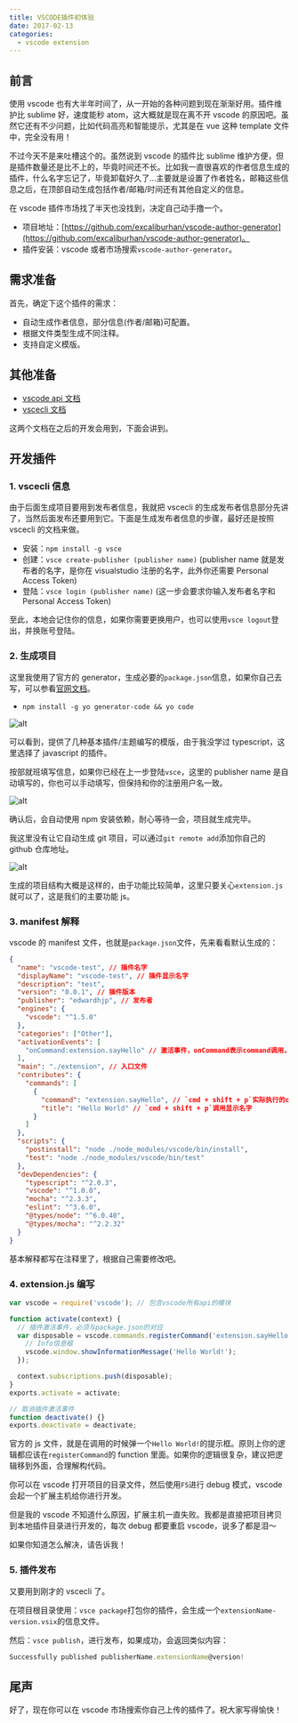 ```yaml
---
title: VSCODE插件初体验
date: 2017-02-13
categories:
  - vscode extension
---
```


## 前言

使用 vscode 也有大半年时间了，从一开始的各种问题到现在渐渐好用。插件维护比 sublime 好，速度能秒 atom，这大概就是现在离不开 vscode 的原因吧。虽然它还有不少问题，比如代码高亮和智能提示，尤其是在 vue 这种 template 文件中，完全没有用！

<!--more-->

不过今天不是来吐槽这个的。虽然说到 vscode 的插件比 sublime 维护方便，但是插件数量还是比不上的，毕竟时间还不长。比如我一直很喜欢的作者信息生成的插件，什么名字忘记了，毕竟卸载好久了...主要就是设置了作者姓名，邮箱这些信息之后，在顶部自动生成包括作者/邮箱/时间还有其他自定义的信息。

在 vscode 插件市场找了半天也没找到，决定自己动手撸一个。

- 项目地址：[https://github.com/excaliburhan/vscode-author-generator](https://github.com/excaliburhan/vscode-author-generator)。
- 插件安装：vscode 或者市场搜索`vscode-author-generator`。

## 需求准备

首先，确定下这个插件的需求：

- 自动生成作者信息，部分信息(作者/邮箱)可配置。
- 根据文件类型生成不同注释。
- 支持自定义模版。

## 其他准备

- [vscode api 文档](https://code.visualstudio.com/docs/extensionAPI/vscode-api)
- [vscecli 文档](https://code.visualstudio.com/docs/tools/vscecli)

这两个文档在之后的开发会用到，下面会讲到。

## 开发插件

### 1. vscecli 信息

由于后面生成项目要用到发布者信息，我就把 vscecli 的生成发布者信息部分先讲了，当然后面发布还要用到它。下面是生成发布者信息的步骤，最好还是按照 vscecli 的文档来做。

- 安装：`npm install -g vsce`
- 创建：`vsce create-publisher (publisher name)` (publisher name 就是发布者的名字，是你在 visualstudio 注册的名字，此外你还需要 Personal Access Token)
- 登陆：`vsce login (publisher name)` (这一步会要求你输入发布者名字和 Personal Access Token)

至此，本地会记住你的信息，如果你需要更换用户，也可以使用`vsce logout`登出，并换账号登陆。

### 2. 生成项目

这里我使用了官方的 generator，生成必要的`package.json`信息，如果你自己去写，可以参看[官网文档](https://code.visualstudio.com/docs/extensionAPI/extension-manifest)。

- `npm install -g yo generator-code && yo code`

![alt](https://static.excaliburhan.com/blog/20170213/COWO3NSOempfVbg695QfgHSA.jpeg)

可以看到，提供了几种基本插件/主题编写的模版，由于我没学过 typescript，这里选择了 javascript 的插件。

按部就班填写信息，如果你已经在上一步登陆`vsce`，这里的 publisher name 是自动填写的，你也可以手动填写，但保持和你的注册用户名一致。

![alt](https://static.excaliburhan.com/blog/20170213/_YPzqd-46NhRNCdsNROv3yY_.jpeg)

确认后，会自动使用 npm 安装依赖，耐心等待一会，项目就生成完毕。

我这里没有让它自动生成 git 项目，可以通过`git remote add`添加你自己的 github 仓库地址。

![alt](https://static.excaliburhan.com/blog/20170213/4ez3C47KiN2xLoqOAcJ-AKNL.jpeg)

生成的项目结构大概是这样的，由于功能比较简单，这里只要关心`extension.js`就可以了，这是我们的主要功能 js。

### 3. manifest 解释

vscode 的 manifest 文件，也就是`package.json`文件，先来看看默认生成的：

```json
{
  "name": "vscode-test", // 插件名字
  "displayName": "vscode-test", // 插件显示名字
  "description": "test",
  "version": "0.0.1", // 插件版本
  "publisher": "edwardhjp", // 发布者
  "engines": {
    "vscode": "^1.5.0"
  },
  "categories": ["Other"],
  "activationEvents": [
    "onCommand:extension.sayHello" // 激活事件，onCommand表示command调用，就是在vscode用`cmd + shift + p`调出来后使用，其他的参看文档。
  ],
  "main": "./extension", // 入口文件
  "contributes": {
    "commands": [
      {
        "command": "extension.sayHello", // `cmd + shift + p`实际执行的command，和上面的激活事件要对应
        "title": "Hello World" // `cmd + shift + p`调用显示名字
      }
    ]
  },
  "scripts": {
    "postinstall": "node ./node_modules/vscode/bin/install",
    "test": "node ./node_modules/vscode/bin/test"
  },
  "devDependencies": {
    "typescript": "^2.0.3",
    "vscode": "^1.0.0",
    "mocha": "^2.3.3",
    "eslint": "^3.6.0",
    "@types/node": "^6.0.40",
    "@types/mocha": "^2.2.32"
  }
}
```

基本解释都写在注释里了，根据自己需要修改吧。

### 4. extension.js 编写

```js
var vscode = require('vscode'); // 包含vscode所有api的模块

function activate(context) {
  // 插件激活事件，必须与package.json的对应
  var disposable = vscode.commands.registerCommand('extension.sayHello', function () {
    // Info信息框
    vscode.window.showInformationMessage('Hello World!');
  });

  context.subscriptions.push(disposable);
}
exports.activate = activate;

// 取消插件激活事件
function deactivate() {}
exports.deactivate = deactivate;
```

官方的 js 文件，就是在调用的时候弹一个`Hello World!`的提示框。原则上你的逻辑都应该在`registerCommand`的 function 里面。如果你的逻辑很复杂，建议把逻辑移到外面，合理解构代码。

你可以在 vscode 打开项目的目录文件，然后使用`F5`进行 debug 模式，vscode 会起一个扩展主机给你进行开发。

但是我的 vscode 不知道什么原因，扩展主机一直失败。我都是直接把项目拷贝到本地插件目录进行开发的，每次 debug 都要重启 vscode，说多了都是泪～

如果你知道怎么解决，请告诉我！

### 5. 插件发布

又要用到刚才的 vscecli 了。

在项目根目录使用：`vsce package`打包你的插件，会生成一个`extensionName-version.vsix`的信息文件。

然后：`vsce publish`，进行发布，如果成功，会返回类似内容：

```js
Successfully published publisherName.extensionName@version!
```

## 尾声

好了，现在你可以在 vscode 市场搜索你自己上传的插件了。祝大家写得愉快！
